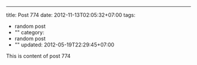 ---
title: Post 774
date: 2012-11-13T02:05:32+07:00
tags:
  - random post
  - ""
category:
  - random post
  - ""
updated: 2012-05-19T22:29:45+07:00

This is content of post 774